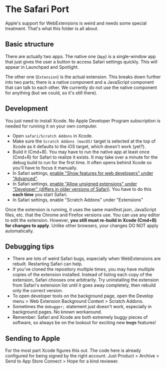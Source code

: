 # The Safari Port

Apple's support for WebExtensions is weird and needs some special treatment. That's what this folder is all about.

## Basic structure

There are actually two apps. The native one (`App`) is a single-window app that just gives the user a button to access Safari settings quickly. This will appear in Launchpad and Spotlight.

The other one (`Extension`) is the actual extension. This breaks down further into two parts; there is a native component and a JavaScript component that can talk to each other. We currently do not use the native component for anything (but we could, so it's still there).

## Development

You just need to install Xcode. No Apple Developer Program subscription is needed for running it on your own computer.

 - Open `safari/Scratch Addons` in Xcode.
 - Make sure the `Scratch Addons (macOS)` target is selected at the top of Xcode as it defaults to the iOS target, which doesn't work (yet?).
 - Build it (Cmd+B). You may have to run the native app at least once (Cmd+R) for Safari to realize it exists. It may take over a minute for the debug build to run for the first time. It often opens behind Xcode so you'll have to focus it manually.
 - In Safari settings, [enable "Show features for web developers" under "Advanced"](https://developer.apple.com/documentation/safari-developer-tools/enabling-developer-features).
 - In Safari settings, [enable "Allow unsigned extensions" under "Developer" (differs in older versions of Safari)](https://developer.apple.com/documentation/safariservices/safari_web_extensions/running_your_safari_web_extension#3744467). You have to do this **each time** you start Safari.
 - In Safari settings, enable "Scratch Addons" under "Extensions"

Once the extension is running, it uses the same manifest.json, JavaScript files, etc. that the Chrome and Firefox versions use. You can use any editor to edit the extension. However, **you still must re-build in Xcode (Cmd+B) for changes to apply**. Unlike other browsers, your changes DO NOT apply automatically.

## Debugging tips

 - There are lots of weird Safari bugs, especially when WebExtensions are rebuilt. Restarting Safari can help.
 - If you've cloned the repository multiple times, you may have multiple copies of the extension installed. Instead of listing each copy of the extension, Safari chooses one arbitrarily. Try uninstalling the extension from Safari's extension list until it goes away completely, then rebuild only the correct version.
 - To open developer tools on the background page, open the Develop menu > Web Extension Background Context > Scratch Addons.
 - Sometimes the `debugger;` statement just doesn't work, especially in background pages. No known workaround.
 - Remember: Safari and Xcode are both extremely buggy pieces of software, so always be on the lookout for exciting new ~~bugs~~ features!

## Sending to Apple

For the most part Xcode figures this out. The code here is already configured for being signed by the right account. Just Product > Archive > Send to App Store Connect > Hope for a kind reviewer.
